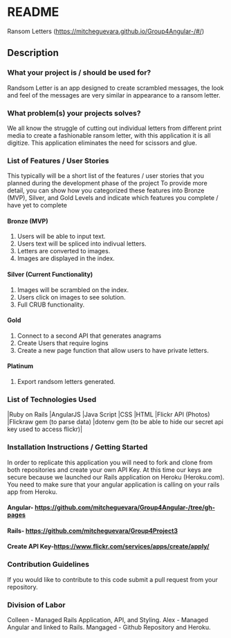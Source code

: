 # README
Ransom Letters (https://mitcheguevara.github.io/Group4Angular-/#/)
## Description
### What your project is / should be used for?
Randsom Letter is an app designed to create scrambled messages, the look and feel of the messages are very similar in appearance to a ransom letter. 
### What problem(s) your projects solves?
We all know the struggle of cutting out individual letters from different print media to create a fashionable ransom letter, with this application it is all digitize. This application eliminates the need for scissors and glue. 

### List of Features / User Stories
This typically will be a short list of the features / user stories that you planned during the development phase of the project
To provide more detail, you can show how you categorized these features into Bronze (MVP), Silver, and Gold Levels and indicate which features you complete / have yet to complete

#### Bronze (MVP)
1. Users will be able to input text.
2. Users text will be spliced into indivual letters.
3. Letters are converted to images.
4. Images are displayed in the index.

#### Silver (Current Functionality)
1. Images will be scrambled on the index.
2. Users click on images to see solution.
3. Full CRUB functionality.

#### Gold
1. Connect to a second API that generates anagrams
2. Create Users that require logins 
3. Create a new page function that allow users to have private letters. 

#### Platinum
1. Export randsom letters generated.

### List of Technologies Used
|Ruby on Rails 
|AngularJS
|Java Script
|CSS 
|HTML
|Flickr API (Photos)
|Flickraw gem (to parse data)
|dotenv gem (to be able to hide our secret api key used to access flickr)|

### Installation Instructions / Getting Started
In order to replicate this application you will need to fork and clone from both repositories and create your own API Key. At this time our keys are secure because we launched our Rails application on Heroku (Heroku.com). You need to make sure that your angular application is calling on your rails app from Heroku.

#### Angular- https://github.com/mitcheguevara/Group4Angular-/tree/gh-pages
#### Rails- https://github.com/mitcheguevara/Group4Project3
#### Create API Key-https://www.flickr.com/services/apps/create/apply/

### Contribution Guidelines
If you would like to contribute to this code submit a pull request from your repository. 

### Division of Labor 

Colleen - Managed Rails Application, API, and Styling.
Alex - Managed Angular and linked to Rails.
Mangaged - Github Repository and Heroku. 
